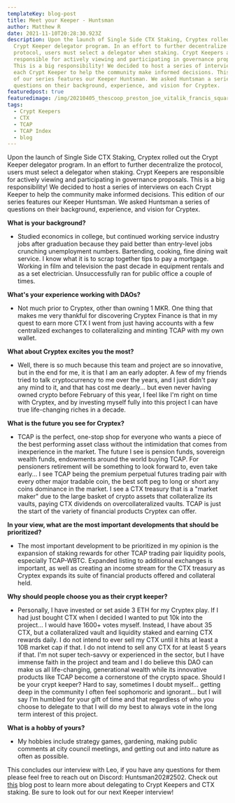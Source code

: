 ```yaml
---
templateKey: blog-post
title: Meet your Keeper - Huntsman
author: Matthew R
date: 2021-11-10T20:28:30.923Z
description: Upon the launch of Single Side CTX Staking, Cryptex rolled out the
  Crypt Keeper delegator program. In an effort to further decentralize the
  protocol, users must select a delegator when staking. Crypt Keepers are
  responsible for actively viewing and participating in governance proposals.
  This is a big responsibility! We decided to host a series of interviews on
  each Crypt Keeper to help the community make informed decisions. This edition
  of our series features our Keeper Huntsman. We asked Huntsman a series of
  questions on their background, experience, and vision for Cryptex.
featuredpost: true
featuredimage: /img/20210405_thescoop_preston_joe_vitalik_francis_square-675x675.jpg
tags:
  - Crypt Keepers
  - CTX
  - TCAP
  - TCAP Index
  - blog
---
```

Upon the launch of Single Side CTX Staking, Cryptex rolled out the Crypt Keeper delegator program. In an effort to further decentralize the protocol, users must select a delegator when staking. Crypt Keepers are responsible for actively viewing and participating in governance proposals. This is a big responsibility! We decided to host a series of interviews on each Crypt Keeper to help the community make informed decisions. This edition of our series features our Keeper Huntsman. We asked Huntsman a series of questions on their background, experience, and vision for Cryptex.

**What is your background?**

* Studied economics in college, but continued working service industry jobs after graduation because they paid better than entry-level jobs crunching unemployment numbers. Bartending, cooking, fine dining wait service. I know what it is to scrap together tips to pay a mortgage. Working in film and television the past decade in equipment rentals and as a set electrician. Unsuccessfully ran for public office a couple of times.

**What's your experience working with DAOs?**

* Not much prior to Cryptex, other than owning 1 MKR. One thing that makes me very thankful for discovering Cryptex Finance is that in my quest to earn more CTX I went from just having accounts with a few centralized exchanges to collateralizing and minting TCAP with my own wallet.

**What about Cryptex excites you the most?**

* Well, there is so much because this team and project are so innovative, but in the end for me, it is that I am an early adopter. A few of my friends tried to talk cryptocurrency to me over the years, and I just didn't pay any mind to it, and that has cost me dearly... but even never having owned crypto before February of this year, I feel like I'm right on time with Cryptex, and by investing myself fully into this project I can have true life-changing riches in a decade.

**What is the future you see for Cryptex?**

* TCAP is the perfect, one-stop shop for everyone who wants a piece of the best performing asset class without the intimidation that comes from inexperience in the market. The future I see is pension funds, sovereign wealth funds, endowments around the world buying TCAP. For pensioners retirement will be something to look forward to, even take early... I see TCAP being the premium perpetual futures trading pair with every other major tradable coin, the best soft peg to long or short any coins dominance in the market. I see a CTX treasury that is a "market maker" due to the large basket of crypto assets that collateralize its vaults, paying CTX dividends on overcollateralized vaults. TCAP is just the start of the variety of financial products Cryptex can offer.

**In your view, what are the most important developments that should be prioritized?**

* The most important development to be prioritized in my opinion is the expansion of staking rewards for other TCAP trading pair liquidity pools, especially TCAP-WBTC. Expanded listing to additional exchanges is important, as well as creating an income stream for the CTX treasury as Cryptex expands its suite of financial products offered and collateral held.

**Why should people choose you as their crypt keeper?**

* Personally, I have invested or set aside 3 ETH for my Cryptex play. If I had just bought CTX when I decided I wanted to put 10k into the project... I would have 1600+ votes myself. Instead, I have about 35 CTX, but a collateralized vault and liquidity staked and earning CTX rewards daily. I do not intend to ever sell my CTX until it hits at least a 10B market cap if that. I do not intend to sell any CTX for at least 5 years if that. I'm not super tech-savvy or experienced in the sector, but I have immense faith in the project and team and I do believe this DAO can make us all life-changing, generational wealth while its innovative products like TCAP become a cornerstone of the crypto space. Should I be your crypt keeper? Hard to say, sometimes I doubt myself... getting deep in the community I often feel sophomoric and ignorant... but I will say I'm humbled for your gift of time and that regardless of who you choose to delegate to that I will do my best to always vote in the long term interest of this project.

**What is a hobby of yours?**

* My hobbies include strategy games, gardening, making public comments at city council meetings, and getting out and into nature as often as possible.

This concludes our interview with Leo, if you have any questions for them please feel free to reach out on Discord: Huntsman202#2502. Check out [this](https://cryptex.finance/blog/2021-10-07-how-to-use-single-side-staking-delegate-to-crypt-keepers/) blog post to learn more about delegating to Crypt Keepers and CTX staking. Be sure to look out for our next Keeper interview!